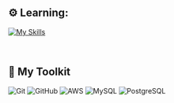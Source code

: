 
## ⚙️ Learning:

[![My Skills](https://skillicons.dev/icons?i=py,django,flask,js,html,css,docker,vue,react)](https://skillicons.dev)


<br>


## 🚀 My Toolkit

![Git](https://img.shields.io/badge/Git-F05032?style=for-the-badge&logo=git&logoColor=white)
![GitHub](https://img.shields.io/badge/GitHub-181717?style=for-the-badge&logo=github&logoColor=white)
![AWS](https://img.shields.io/badge/AWS-232F3E?style=for-the-badge&logo=amazon-aws&logoColor=white)
![MySQL](https://img.shields.io/badge/MySQL-4479A1?style=for-the-badge&logo=mysql&logoColor=white)
![PostgreSQL](https://img.shields.io/badge/PostgreSQL-4169E1?style=for-the-badge&logo=postgresql&logoColor=white)

<br>












<!---
alextechtrek/alextechtrek is a ✨ special ✨ repository because its `README.md` (this file) appears on your GitHub profile.
You can click the Preview link to take a look at your changes.
--->
